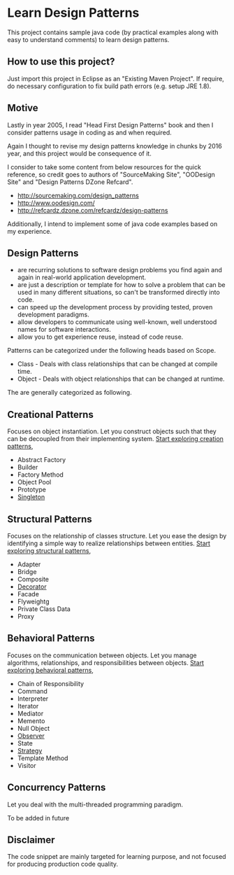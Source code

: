 # Learn Design Patterns

This project contains sample java code (by practical examples along with easy to understand comments) to learn design patterns.

## How to use this project?

Just import this project in Eclipse as an "Existing Maven Project". If require, do necessary configuration to fix build path errors (e.g. setup JRE 1.8).

## Motive

Lastly in year 2005, I read "Head First Design Patterns" book and then I consider patterns usage in coding as and when required.

Again I thought to revise my design patterns knowledge in chunks by 2016 year, and this project would be consequence of it.

I consider to take some content from below resources for the quick reference, so credit goes to authors of "SourceMaking Site", "OODesign Site" and "Design Patterns DZone Refcard".

* http://sourcemaking.com/design_patterns
* http://www.oodesign.com/
* http://refcardz.dzone.com/refcardz/design-patterns

Additionally, I intend to implement some of java code examples based on my experience.


## Design Patterns

* are recurring solutions to software design problems you find again and again in real-world application development.
* are just a description or template for how to solve a problem that can be used in many different situations, so can't be transformed directly into code.
* can speed up the development process by providing tested, proven development paradigms.
* allow developers to communicate using well-known, well understood names for software interactions.
* allow you to get experience reuse, instead of code reuse.

Patterns can be categorized under the following heads based on Scope.

 * Class - Deals with class relationships that can be changed at compile time.
 * Object - Deals with object relationships that can be changed at runtime.

The are generally categorized as following.

## Creational Patterns

Focuses on object instantiation. Let you construct objects such that they can be decoupled from their implementing system. [Start exploring creation patterns](https://github.com/tirthalpatel/Learning-OOPD/tree/master/DesignPatterns/src/com/tirthal/learning/design/patterns/creational),

* Abstract Factory
* Builder
* Factory Method
* Object Pool
* Prototype
* [Singleton](https://github.com/tirthalpatel/Learning-OOPD/tree/master/DesignPatterns/src/com/tirthal/learning/design/patterns/creational/singleton)

## Structural Patterns

Focuses on the relationship of classes structure. Let you ease the design by identifying a simple way to realize relationships between entities. [Start exploring structural patterns](https://github.com/tirthalpatel/Learning-OOPD/tree/master/DesignPatterns/src/com/tirthal/learning/design/patterns/structural),

* Adapter
* Bridge
* Composite
* [Decorator](https://github.com/tirthalpatel/Learning-OOPD/tree/master/DesignPatterns/src/com/tirthal/learning/design/patterns/structural/decorator)
* Facade
* Flyweightg
* Private Class Data
* Proxy

## Behavioral Patterns

Focuses on the communication between objects. Let you manage algorithms, relationships, and responsibilities between objects. [Start exploring behavioral patterns](https://github.com/tirthalpatel/Learning-OOPD/tree/master/DesignPatterns/src/com/tirthal/learning/design/patterns/behavioral),

* Chain of Responsibility
* Command
* Interpreter
* Iterator
* Mediator
* Memento
* Null Object
* [Observer](https://github.com/tirthalpatel/Learning-OOPD/tree/master/DesignPatterns/src/com/tirthal/learning/design/patterns/behavioral/observer)
* State
* [Strategy](https://github.com/tirthalpatel/Learning-OOPD/tree/master/DesignPatterns/src/com/tirthal/learning/design/patterns/behavioral/strategy)
* Template Method
* Visitor

## Concurrency Patterns

Let you deal with the multi-threaded programming paradigm.

To be added in future



## Disclaimer

The code snippet are mainly targeted for learning purpose, and not focused for producing production code quality.